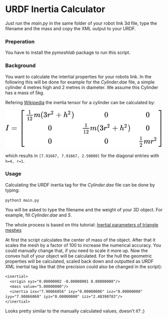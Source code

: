 # URDF Inertia Calculator
Just run the *main.py* in the same folder of your robot link 3d file, type the filename and the mass and copy the XML output to your URDF. 

### Preperation
You have to install the *pymeshlab* package to run this script.

### Background
You want to calculate the intertial properties for your robots link. In the following this will be done for example for the *Cylinder.dae* file, a simple cylinder 4 metres high and 2 metres in diameter. We assume this Cylinder has a mass of 5kg.

Refering [Wikipedia](https://en.wikipedia.org/wiki/List_of_moments_of_inertia) the inertia tensor for a cylinder can be calculated by:

![](doc/matrix.svg)

which results in ```[7.91667, 7.91667, 2.50000]``` for the diagonal entries with ```h=4, r=1```.

### Usage
Calculating the URDF inertia tag for the *Cylinder.dae* file can be done by typing:

```python3 main.py```

You will be asked to type the filename and the weight of your 3D object. For example, fill *Cylinder.dae* and *5*.

The whole process is based on this tutorial: [Inertial parameters of triangle meshes](https://classic.gazebosim.org/tutorials?tut=inertia&cat=build_robot)

At first the script calculates the center of mass of the object. After that it scales the mesh by a factor of 100 to increase the numerical accuracy. You could manually change that, if you need to scale it more up. Now the convex hull of your object will be calculated. For the hull the geometric properties will be calculated, scaled back down and outputted as URDF XML inertial tag like that (the precision could also be changed in the script):
```
<inertial>
  <origin xyz="0.00000002 -0.00000001 0.00000000"/>
  <mass value="5.00000000"/>
  <inertia ixx="7.90866056" ixy="0.00000006" ixz="0.00000000" iyy="7.90866060" iyz="0.00000000" izz="2.48398783"/>
</inertial>
```
Looks pretty similar to the manually calculated values, doesn't it? ;)